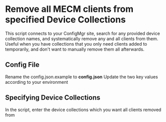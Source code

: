 # Remove all MECM clients from specified Device Collections
 This script connects to your ConfigMgr site, search for any provided device collection names, and systematically remove any and all clients from them. 
 Useful when you have collections that you only need clients added to temporarily, and don't want to manually remove them all afterwards.

 ## Config File
 Rename the config.json.example to **config.json** 
 Update the two key values according to your environment

 ## Specifying Device Collections
 In the script, enter the device collections which you want all clients removed from

